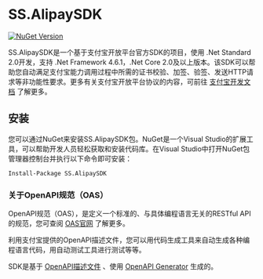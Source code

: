 # SS.AlipaySDK

[![NuGet Version](https://img.shields.io/nuget/v/ss.alipay.svg?style=flat)](https://www.nuget.org/packages?q=ss.alipay)

SS.AlipaySDK是一个基于支付宝开放平台官方SDK的项目，使用 .Net Standard 2.0开发，支持 .Net Framework 4.6.1，.Net Core 2.0及以上版本。该SDK可以帮助您自动满足支付宝能力调用过程中所需的证书校验、加签、验签、发送HTTP请求等非功能性要求。更多有关支付宝开放平台协议的内容，可前往 [支付宝开发文档](https://opendocs.alipay.com/open-v3/054kaq) 了解更多。

## 安装

您可以通过NuGet来安装SS.AlipaySDK包。NuGet是一个Visual Studio的扩展工具，可以帮助开发人员轻松获取和安装代码库。在Visual Studio中打开NuGet包管理器控制台并执行以下命令即可安装：

```sh
Install-Package SS.AlipaySDK
```

### 关于OpenAPI规范（OAS）

OpenAPI规范（OAS），是定义一个标准的、与具体编程语言无关的RESTful API的规范，您可查阅 [OAS官网](https://www.openapis.org) 了解更多。

利用支付宝提供的OpenAPI描述文件，您可以用代码生成工具来自动生成各种编程语言代码，用自动测试工具进行测试等等。

SDK是基于 [OpenAPI描述文件](openapi.json) 、使用 [OpenAPI Generator](https://openapi-generator.tech) 生成的。
